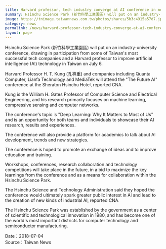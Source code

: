 ```yaml
---
title: Harvard professor, tech industry converge at AI conference in northern Taiwan
summary: Hsinchu Science Park (新竹科學工業園區) will put on an industry-university conference, drawing in participation from some of Taiwan's most successful tech companies and a Harvard professor to improve artificial intelligence (AI) technology in Taiwan on July 6.
image: https://tnimage.taiwannews.com.tw/photos/shares/5b3c4915a57d7.jpg
category: news
permalink: /news/harvard-professor-tech-industry-converge-at-ai-conference-in-northern-taiwan/
layout: page
---
```

Hsinchu Science Park (新竹科學工業園區) will put on an industry-university conference, drawing in participation from some of Taiwan's most successful tech companies and a Harvard professor to improve artificial intelligence (AI) technology in Taiwan on July 6.

Harvard Professor H. T. Kung (孔祥重) and companies including Quanta Computer, Lianfa Technology and MediaTek will attend the "The Future AI" conference at the Sheraton Hsinchu Hotel, reported CNA. 

Kung is the William H. Gates Professor of Computer Science and Electrical Engineering, and his research primarily focuses on machine learning, compressive sensing and computer networks.

The conference's topic is "Deep Learning: Why It Matters to Most of Us" and is an opportunity for both teams and individuals to showcase their AI research, results and experiences.

The conference will also provide a platform for academics to talk about AI development, trends and new strategies.

The conference is hoped to promote an exchange of ideas and to improve education and training.

Workshops, conferences, research collaboration and technology competitions will take place in the future, in a bid to maximize the key learnings from the conference and as a means for collaboration within the Hsinchu Science Park.

The Hsinchu Science and Technology Administration said they hoped the conference would ultimately spark greater public interest in AI and lead to the creation of new kinds of industrial AI, reported CNA.

The Hsinchu Science Park was established by the government as a center of scientific and technological innovation in 1980, and has become one of the world's most important districts for computer technology and semiconductor manufacturing.

Date：2018-07-04
<br/>
Source：Taiwan News
